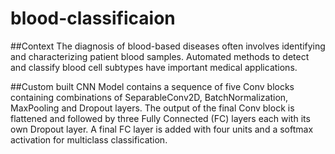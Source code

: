 # blood-classificaion

##Context
The diagnosis of blood-based diseases often involves identifying and characterizing patient blood samples. Automated methods to detect and classify blood cell subtypes have important medical applications.

##Custom built CNN
Model contains a sequence of five Conv blocks containing combinations of SeparableConv2D, BatchNormalization, MaxPooling and Dropout layers. The output of the final Conv block is flattened and followed by three Fully Connected (FC) layers each with its own Dropout layer. A final FC layer is added with four units and a softmax activation for multiclass classification.
